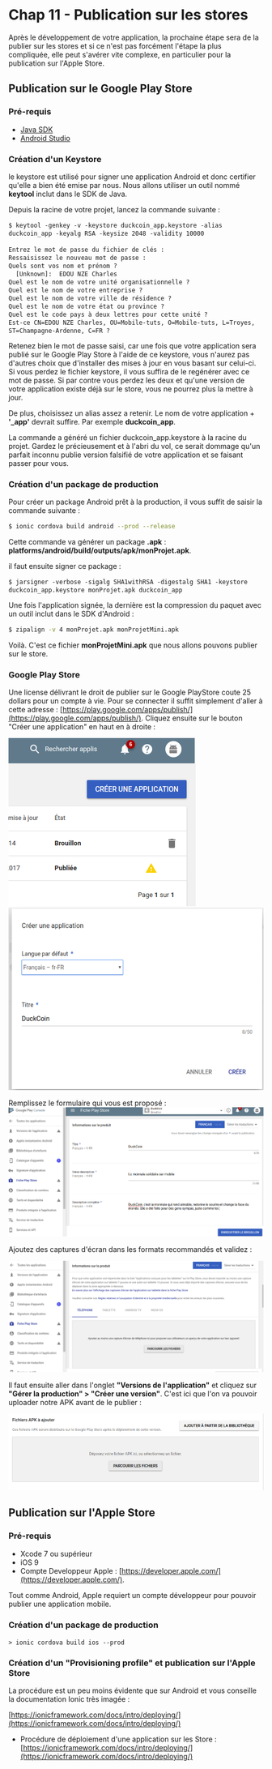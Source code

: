 # Chap 11 - Publication sur les stores

Après le développement de votre application, la prochaine étape sera de la publier sur les stores et si ce n'est pas forcément l'étape la plus compliquée, elle peut s'avérer vite complexe, en particulier pour la publication sur l'Apple Store.

## Publication sur le Google Play Store

### Pré-requis

* [Java SDK](http://www.oracle.com/technetwork/java/javase/downloads/index-jsp-138363.html)
* [Android Studio](https://developer.android.com/studio/index.html)

### 

### Création d'un Keystore

le keystore est utilisé pour signer une application Android et donc certifier qu'elle a bien été emise par nous. Nous allons utiliser un outil nommé **keytool** inclut dans le SDK de Java.

Depuis la racine de votre projet, lancez la commande suivante :

```
$ keytool -genkey -v -keystore duckcoin_app.keystore -alias duckcoin_app -keyalg RSA -keysize 2048 -validity 10000

Entrez le mot de passe du fichier de clés :  
Ressaisissez le nouveau mot de passe : 
Quels sont vos nom et prénom ?
  [Unknown]:  EDOU NZE Charles
Quel est le nom de votre unité organisationnelle ?
Quel est le nom de votre entreprise ?
Quel est le nom de votre ville de résidence ?
Quel est le nom de votre état ou province ?
Quel est le code pays à deux lettres pour cette unité ?
Est-ce CN=EDOU NZE Charles, OU=Mobile-tuts, O=Mobile-tuts, L=Troyes, ST=Champagne-Ardenne, C=FR ?
```

Retenez bien le mot de passe saisi, car une fois que votre application sera publié sur le Google Play Store à l'aide de ce keystore, vous n'aurez pas d'autres choix que d'installer des mises à jour en vous basant sur celui-ci. Si vous perdez le fichier keystore, il vous suffira de le regénérer avec ce mot de passe. Si par contre vous perdez les deux et qu'une version de votre application existe déjà sur le store, vous ne pourrez plus la mettre à jour.

De plus, choisissez un alias assez a retenir. Le nom de votre application + **'\_app'** devrait suffire. Par exemple **duckcoin\_app**.

La commande a généré un fichier duckcoin\_app.keystore à la racine du projet. Gardez le précieusement et à l'abri du vol, ce serait dommage qu'un parfait inconnu publie version falsifié de votre application et se faisant passer pour vous.

### Création d'un package de production

Pour créer un package Android prêt à la production, il vous suffit de saisir la commande suivante :

```bash
$ ionic cordova build android --prod --release
```

Cette commande va générer un package **.apk** : **platforms/android/build/outputs/apk/monProjet.apk**.

il faut ensuite signer ce package :

```
$ jarsigner -verbose -sigalg SHA1withRSA -digestalg SHA1 -keystore duckcoin_app.keystore monProjet.apk duckcoin_app
```

Une fois l'application signée, la dernière est la compression du paquet avec un outil inclut dans le SDK d'Android :

```bash
$ zipalign -v 4 monProjet.apk monProjetMini.apk
```

Voilà. C'est ce fichier **monProjetMini.apk** que nous allons pouvons publier sur le store.

### Google Play Store

Une license délivrant le droit de publier sur le Google PlayStore coute 25 dollars pour un compte à vie. Pour se connecter il suffit simplement d'aller à cette adresse : [https://play.google.com/apps/publish/](https://play.google.com/apps/publish/). Cliquez ensuite sur le bouton "Créer une application" en haut en à droite :

![](/assets/google_playstore.png)![](/assets/playstore_2.png)

Remplissez le formulaire qui vous est proposé :![](/assets/playstore_3.png)



Ajoutez des captures d'écran dans les formats recommandés et validez :

![](/assets/playstore_4.png)

Il faut ensuite aller dans l'onglet **"Versions de l'application"** et cliquez sur **"Gérer la production" &gt; "Créer une version"**. C'est ici que l'on va pouvoir uploader notre APK avant de le publier :

![](/assets/playstore_6.png)

## Publication sur l'Apple Store

### Pré-requis

* Xcode 7 ou supérieur
* iOS 9
* Compte Developpeur Apple : [https://developer.apple.com/](https://developer.apple.com/).

Tout comme Android, Apple requiert un compte développeur pour pouvoir publier une application mobile.

### Création d'un package de production

```
> ionic cordova build ios --prod
```

### Création d'un "Provisioning profile" et publication sur l'Apple Store

La procédure est un peu moins évidente que sur Android et vous conseille la documentation Ionic très imagée :

[https://ionicframework.com/docs/intro/deploying/](https://ionicframework.com/docs/intro/deploying/)



* Procédure de déploiement d'une application sur les Store : [https://ionicframework.com/docs/intro/deploying/](https://ionicframework.com/docs/intro/deploying/)



